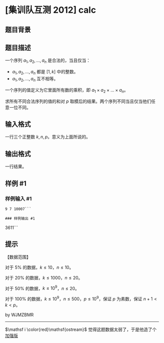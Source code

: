 # [集训队互测 2012] calc

## 题目背景



## 题目描述

一个序列 $a_1,a_2,\dots,a_n$ 是合法的，当且仅当：

- $a_1,a_2,\dots,a_n$ 都是 $[1,k]$ 中的整数。
- $a_1,a_2,\dots,a_n$ 互不相等。

一个序列的值定义为它里面所有数的乘积，即 $a_1\times a_2\times\dots\times a_n$。

求所有不同合法序列的值的和对 $p$ 取模后的结果。两个序列不同当且仅当他们任意一位不同。

## 输入格式

一行三个正整数 $k, n, p$。意义为上面所说的。

## 输出格式

一行结果。

## 样例 #1

### 样例输入 #1
```
9 7 10007```

### 样例输出 #1

```
3611```

## 提示

【数据范围】

对于 $5\%$ 的数据，$k \le 10$，$n \le 10$。

对于 $20\%$ 的数据，$k \le 1000$，$n \le 20$。

对于 $50\%$ 的数据，$k \le 10^9$，$n \le 20$。

对于 $100\%$ 的数据，$k \le 10 ^ 9$，$n \le 500$，$p \le 10 ^ 9$，保证 $p$ 为素数，保证 $n + 1 < k < p$。

by WJMZBMR
****
$\mathsf i \color{red}\mathsf{ostream}$ 觉得这题数据太弱了，于是他造了个[加强版](https://www.luogu.com.cn/problem/P5850)
